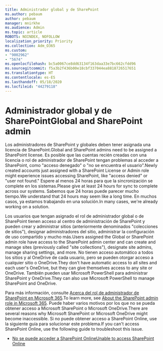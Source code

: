 ```yaml
---
title: Administrador global y de SharePoint
ms.author: pebaum
author: pebaum
manager: mnirkhe
ms.audience: Admin
ms.topic: article
ROBOTS: NOINDEX, NOFOLLOW
localization_priority: Priority
ms.collection: Adm_O365
ms.custom:
- "9002962"
- "5674"
ms.openlocfilehash: bc5a0067ce8dd63134f163daa33e7bc662cfdd96
ms.sourcegitcommit: f5a3b2f436b00e18cbf337044ea8818726517651
ms.translationtype: HT
ms.contentlocale: es-ES
ms.lasthandoff: 05/18/2020
ms.locfileid: "44279118"
---
```

# <a name="global-and-sharepoint-admin"></a><span data-ttu-id="eaffe-102">Administrador global y de SharePoint</span><span class="sxs-lookup"><span data-stu-id="eaffe-102">Global and SharePoint admin</span></span>

<span data-ttu-id="eaffe-103">Los administradores de SharePoint y globales deben tener asignada una licencia de SharePoint.</span><span class="sxs-lookup"><span data-stu-id="eaffe-103">Global and SharePoint admins need to be assigned a SharePoint license.</span></span> <span data-ttu-id="eaffe-104">Es posible que las cuentas recién creadas con una licencia o rol de administrador de SharePoint tengan problemas al acceder a SharePoint, como "acceso denegado" o "no se encuentra el usuario".</span><span class="sxs-lookup"><span data-stu-id="eaffe-104">Newly created accounts just assigned with a SharePoint License or Admin role might experience issues accessing SharePoint, like "access denied" or "user not found."</span></span> <span data-ttu-id="eaffe-105">Espere al menos 24 horas para que la sincronización se complete en los sistemas.</span><span class="sxs-lookup"><span data-stu-id="eaffe-105">Please give at least 24 hours for sync to complete across our systems.</span></span> <span data-ttu-id="eaffe-106">Sabemos que 24 horas puede parecer mucho tiempo.</span><span class="sxs-lookup"><span data-stu-id="eaffe-106">We understand that 24 hours may seem like a long time.</span></span> <span data-ttu-id="eaffe-107">En muchos casos, ya estamos trabajando en una solución.</span><span class="sxs-lookup"><span data-stu-id="eaffe-107">In many cases, we're already working on a solution.</span></span>

<span data-ttu-id="eaffe-108">Los usuarios que tengan asignado el rol de administrador global o de SharePoint tienen acceso al centro de administración de SharePoint y pueden crear y administrar sitios (anteriormente denominados "colecciones de sitios"), designar administradores del sitio, administrar la configuración de uso compartido y mucho más.</span><span class="sxs-lookup"><span data-stu-id="eaffe-108">Users assigned the Global or SharePoint admin role have access to the SharePoint admin center and can create and manage sites (previously called "site collections"), designate site admins, manage sharing settings, and more.</span></span> <span data-ttu-id="eaffe-109">No tienen acceso automático a todos los sitios y al OneDrive de cada usuario, pero se pueden otorgar acceso a cualquier sitio o OneDrive.</span><span class="sxs-lookup"><span data-stu-id="eaffe-109">They don't have automatic access to all sites and each user's OneDrive, but they can give themselves access to any site or OneDrive.</span></span> <span data-ttu-id="eaffe-110">También pueden usar Microsoft PowerShell para administrar SharePoint y OneDrive.</span><span class="sxs-lookup"><span data-stu-id="eaffe-110">They can also use Microsoft PowerShell to manage SharePoint and OneDrive.</span></span>

<span data-ttu-id="eaffe-111">Para más información, consulte [Acerca del rol de administrador de SharePoint en Microsoft 365](https://docs.microsoft.com/sharepoint/sharepoint-admin-role).</span><span class="sxs-lookup"><span data-stu-id="eaffe-111">To learn more, see [About the SharePoint admin role in Microsoft 365](https://docs.microsoft.com/sharepoint/sharepoint-admin-role).</span></span>
<span data-ttu-id="eaffe-112">Puede haber varios motivos por los que no se pueda obtener acceso a Microsoft SharePoint o Microsoft OneDrive.</span><span class="sxs-lookup"><span data-stu-id="eaffe-112">There are several reasons why Microsoft SharePoint or Microsoft OneDrive might become inaccessible.</span></span> <span data-ttu-id="eaffe-113">Si no puede obtener acceso a SharePoint Online, use la siguiente guía para solucionar este problema.</span><span class="sxs-lookup"><span data-stu-id="eaffe-113">If you can't access SharePoint Online, use the following guide to troubleshoot this issue.</span></span>

- [<span data-ttu-id="eaffe-114">No se puede acceder a SharePoint Online</span><span class="sxs-lookup"><span data-stu-id="eaffe-114">Unable to access SharePoint Online</span></span>](https://docs.microsoft.com/sharepoint/troubleshoot/sharing-and-permissions/sharepoint-online-inaccessible)

